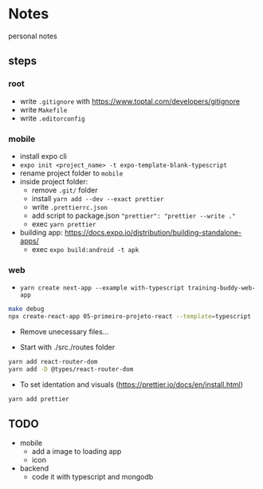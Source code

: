 # Notes

personal notes

## steps

### root

- write `.gitignore` with https://www.toptal.com/developers/gitignore
- write `Makefile`
- write `.editorconfig`

### mobile

- install expo cli
- `expo init <project_name> -t expo-template-blank-typescript`
- rename project folder to `mobile`
- inside project folder:
  - remove `.git/` folder
  - install `yarn add --dev --exact prettier`
  - write `.prettierrc.json`
  - add script to package.json `"prettier": "prettier --write ."`
  - exec `yarn prettier`
- building app: https://docs.expo.io/distribution/building-standalone-apps/
  - exec `expo build:android -t apk`

### web

- `yarn create next-app --example with-typescript training-buddy-web-app`

```sh
make debug
npx create-react-app 05-primeiro-projeto-react --template=typescript
```

- Remove unecessary files...

- Start with ./src./routes folder

```sh
yarn add react-router-dom
yarn add -D @types/react-router-dom
```

- To set identation and visuals (https://prettier.io/docs/en/install.html)

```sh
yarn add prettier
```

## TODO

- mobile
  - add a image to loading app
  - icon
- backend
  - code it with typescript and mongodb
